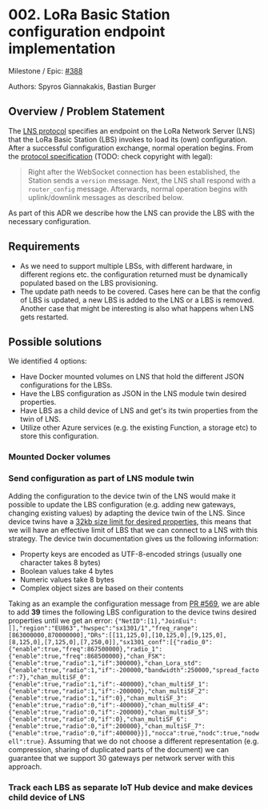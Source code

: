 # 002. LoRa Basic Station configuration endpoint implementation

Milestone / Epic: [#388](https://github.com/Azure/iotedge-lorawan-starterkit/issues/388)

Authors: Spyros Giannakakis, Bastian Burger

## Overview / Problem Statement

The [LNS protocol][lns-protocol] specifies an endpoint on the LoRa Network Server (LNS) that the
LoRa Basic Station (LBS) invokes to load its (own) configuration. After a successful configuration
exchange, normal operation begins. From the [protocol specification][lns-protocol] (TODO: check
copyright with legal):

> Right after the WebSocket connection has been established, the Station sends a `version` message. Next, the LNS shall respond with a `router_config` message. Afterwards, normal operation begins with uplink/downlink messages as described below.

As part of this ADR we describe how the LNS can provide the LBS with the necessary configuration.

## Requirements
- As we need to support multiple LBSs, with different hardware, in different regions etc. the
configuration returned must be dynamically populated based on the LBS provisioning.
- The update path needs to be covered. Cases here can be that the config of LBS is updated, a new
  LBS is added to the LNS or a LBS is removed. Another case that might be interesting is also what
  happens when LNS gets restarted.

## Possible solutions

We identified 4 options:
- Have Docker mounted volumes on LNS that hold the different JSON configurations for the LBSs.
- Have the LBS configuration as JSON in the LNS module twin desired properties.
- Have LBS as a child device of LNS and get's its twin properties from the twin of LNS.
- Utilize other Azure services (e.g. the existing Function, a storage etc) to store this
  configuration.

### Mounted Docker volumes

### Send configuration as part of LNS module twin

Adding the configuration to the device twin of the LNS would make it possible to update the LBS configuration (e.g. adding new gateways, changing existing values) by adapting the device twin of the LNS. Since device twins have a [32kb size limit for desired properties](https://docs.microsoft.com/en-us/azure/iot-hub/iot-hub-devguide-device-twins#device-twin-size), this means that we will have an effective limit of LBS that we can connect to a LNS with this strategy. The device twin documentation gives us the following information:

- Property keys are encoded as UTF-8-encoded strings (usually one character takes 8 bytes)
- Boolean values take 4 bytes
- Numeric values take 8 bytes
- Complex object sizes are based on their contents

Taking as an example the configuration message from [PR #569](https://github.com/Azure/iotedge-lorawan-starterkit/pull/569), we are able to add **39** times the following LBS configuration to the device twins desired properties until we get an error: `{"NetID":[1],"JoinEui":[],"region":"EU863","hwspec":"sx1301/1","freq_range":[863000000,870000000],"DRs":[[11,125,0],[10,125,0],[9,125,0],[8,125,0],[7,125,0],[7,250,0]],"sx1301_conf":[{"radio_0":{"enable":true,"freq":867500000},"radio_1":{"enable":true,"freq":868500000},"chan_FSK":{"enable":true,"radio":1,"if":300000},"chan_Lora_std":{"enable":true,"radio":1,"if":-200000,"bandwidth":250000,"spread_factor":7},"chan_multiSF_0":{"enable":true,"radio":1,"if":-400000},"chan_multiSF_1":{"enable":true,"radio":1,"if":-200000},"chan_multiSF_2":{"enable":true,"radio":1,"if":0},"chan_multiSF_3":{"enable":true,"radio":0,"if":-400000},"chan_multiSF_4":{"enable":true,"radio":0,"if":-200000},"chan_multiSF_5":{"enable":true,"radio":0,"if":0},"chan_multiSF_6":{"enable":true,"radio":0,"if":200000},"chan_multiSF_7":{"enable":true,"radio":0,"if":400000}}],"nocca":true,"nodc":true,"nodwell":true}`. Assuming that we do not choose a different representation (e.g. compression, sharing of duplicated parts of the document) we can guarantee that we support 30 gateways per network server with this approach.

### Track each LBS as separate IoT Hub device and make devices child device of LNS



[lns-protocol]: https://lora-developers.semtech.com/build/software/lora-basics/lora-basics-for-gateways/?url=tcproto.html
